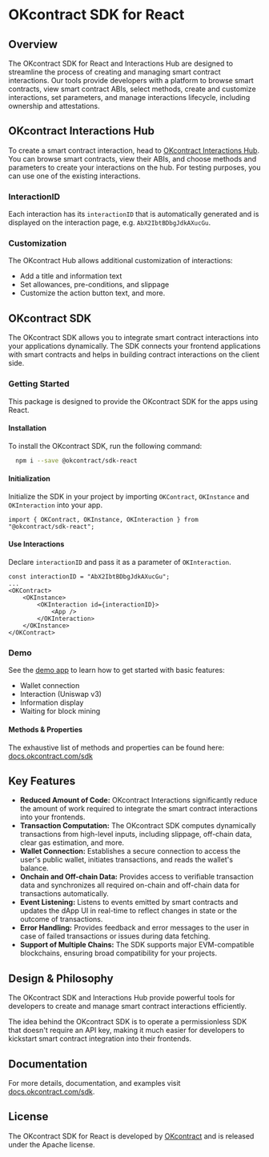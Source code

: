 # OKcontract SDK for React

## Overview

The OKcontract SDK for React and Interactions Hub are designed to streamline
the process of creating and managing smart contract interactions. Our tools
provide developers with a platform to browse smart contracts, view smart
contract ABIs, select methods, create and customize interactions, set
parameters, and manage interactions lifecycle, including ownership and
attestations.

## OKcontract Interactions Hub

To create a smart contract interaction, head to
[OKcontract Interactions Hub](https://app.okcontract.com). You can browse
smart contracts, view their ABIs, and choose methods and parameters to create
your interactions on the hub. For testing purposes, you can use one of the
existing interactions.

### InteractionID

Each interaction has its `interactionID` that is automatically generated and
is displayed on the interaction page, e.g. `AbX2IbtBDbgJdkAXucGu`.

### Customization

The OKcontract Hub allows additional customization of interactions:

- Add a title and information text
- Set allowances, pre-conditions, and slippage
- Customize the action button text, and more.

## OKcontract SDK

The OKcontract SDK allows you to integrate smart contract interactions into
your applications dynamically. The SDK connects your frontend applications
with smart contracts and helps in building contract interactions on the client
side.

### Getting Started

This package is designed to provide the OKcontract SDK for the apps using
React.

#### Installation

To install the OKcontract SDK, run the following command:

```sh
  npm i --save @okcontract/sdk-react
```

#### Initialization

Initialize the SDK in your project by importing `OKContract`, `OKInstance` and
`OKInteraction` into your app.

```tsx
import { OKContract, OKInstance, OKInteraction } from "@okcontract/sdk-react";
```

#### Use Interactions

Declare `interactionID` and pass it as a parameter of `OKInteraction`.

```tsx
const interactionID = "AbX2IbtBDbgJdkAXucGu";
...
<OKContract>
    <OKInstance>
        <OKInteraction id={interactionID}>
            <App />
        </OKInteraction>
    </OKInstance>
</OKContract>
```

### Demo

See the [demo app](https://github.com/okcontract/sdk-demo) to learn how to get
started with basic features:

- Wallet connection
- Interaction (Uniswap v3)
- Information display
- Waiting for block mining

#### Methods & Properties

The exhaustive list of methods and properties can be found here:
[docs.okcontract.com/sdk](https://docs.okcontract.com/sdk)

## Key Features

- **Reduced Amount of Code:** OKcontract Interactions significantly reduce the
  amount of work required to integrate the smart contract interactions into
  your frontends.
- **Transaction Computation:** The OKcontract SDK computes dynamically
  transactions from high-level inputs, including slippage, off-chain data,
  clear gas estimation, and more.
- **Wallet Connection:** Establishes a secure connection to access the user's
  public wallet, initiates transactions, and reads the wallet's balance.
- **Onchain and Off-chain Data:** Provides access to verifiable transaction
  data and synchronizes all required on-chain and off-chain data for
  transactions automatically.
- **Event Listening:** Listens to events emitted by smart contracts and
  updates the dApp UI in real-time to reflect changes in state or the outcome
  of transactions.
- **Error Handling:** Provides feedback and error messages to the user in case
  of failed transactions or issues during data fetching.
- **Support of Multiple Chains:** The SDK supports major EVM-compatible
  blockchains, ensuring broad compatibility for your projects.

## Design & Philosophy

The OKcontract SDK and Interactions Hub provide powerful tools for developers
to create and manage smart contract interactions efficiently.

The idea behind the OKcontract SDK is to operate a permissionless SDK that
doesn't require an API key, making it much easier for developers to kickstart
smart contract integration into their frontends.

## Documentation

For more details, documentation, and examples visit
[docs.okcontract.com/sdk](https://docs.okcontract.com/sdk).

## License

The OKcontract SDK for React is developed by
[OKcontract](https://okcontract.com) and is released under the Apache license.
